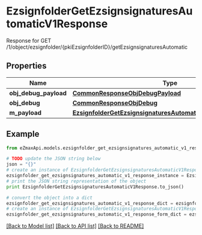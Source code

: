 # EzsignfolderGetEzsignsignaturesAutomaticV1Response

Response for GET /1/object/ezsignfolder/{pkiEzsignfolderID}/getEzsignsignaturesAutomatic

## Properties
Name | Type | Description | Notes
------------ | ------------- | ------------- | -------------
**obj_debug_payload** | [**CommonResponseObjDebugPayload**](CommonResponseObjDebugPayload.md) |  | 
**obj_debug** | [**CommonResponseObjDebug**](CommonResponseObjDebug.md) |  | [optional] 
**m_payload** | [**EzsignfolderGetEzsignsignaturesAutomaticV1ResponseMPayload**](EzsignfolderGetEzsignsignaturesAutomaticV1ResponseMPayload.md) |  | 

## Example

```python
from eZmaxApi.models.ezsignfolder_get_ezsignsignatures_automatic_v1_response import EzsignfolderGetEzsignsignaturesAutomaticV1Response

# TODO update the JSON string below
json = "{}"
# create an instance of EzsignfolderGetEzsignsignaturesAutomaticV1Response from a JSON string
ezsignfolder_get_ezsignsignatures_automatic_v1_response_instance = EzsignfolderGetEzsignsignaturesAutomaticV1Response.from_json(json)
# print the JSON string representation of the object
print EzsignfolderGetEzsignsignaturesAutomaticV1Response.to_json()

# convert the object into a dict
ezsignfolder_get_ezsignsignatures_automatic_v1_response_dict = ezsignfolder_get_ezsignsignatures_automatic_v1_response_instance.to_dict()
# create an instance of EzsignfolderGetEzsignsignaturesAutomaticV1Response from a dict
ezsignfolder_get_ezsignsignatures_automatic_v1_response_form_dict = ezsignfolder_get_ezsignsignatures_automatic_v1_response.from_dict(ezsignfolder_get_ezsignsignatures_automatic_v1_response_dict)
```
[[Back to Model list]](../README.md#documentation-for-models) [[Back to API list]](../README.md#documentation-for-api-endpoints) [[Back to README]](../README.md)


